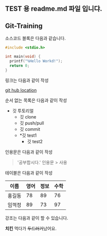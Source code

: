 ## TEST 용 readme.md 파일 입니댜.

## Git-Training

소스코드 블록은 다음과 같습니다.

```c
#include <stdio.h>

int main(void) {
  printf("%Hello Workd!");
  return 0;
}
```

링크는 다음과 같이 작성

[git hub location]( https://github.com/Charles-Song0504/Git-Training )

순서 없는 목록은 다음과 같이 작성
* 깃 투토리얼
  * 깃 clone
  * 깃 push/pull
  * 깃 commit
  * *깃 test1
    * 깃 test2

인용문은 다음과 같이 작성

>  '공부합시다.' 인용문 > 사용

테이블은 다음과 같이 작성

이름|영어|정보|수학|
---|---|---|---|
홍길동|78|89|76|
임꺽정|89|73|97|

강조는 다음과 같이 할 수 있습니다.

**치킨** 먹다가 ~~두드러기~~났어요.
